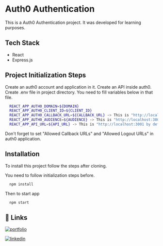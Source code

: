 # Auth0 Authentication

This is a Auth0 Authentication project. It was developed for learning purposes.

## Tech Stack

- React
- Express.js

## Project Initialization Steps

Create an auth0 account and application in it.
Create an API inside auth0.
Create .env file in project directory. You need to fill variables below in that file.

```bash
  REACT_APP_AUTH0_DOMAIN=${DOMAIN}
  REACT_APP_AUTH0_CLIENT_ID=${CLIENT_ID}
  REACT_APP_AUTH0_CALLBACK_URL=${CALLBACK_URL} -> This is "http://localhost:3000 by default"
  REACT_APP_AUTH0_AUDIENCE=${AUDIENCE} -> This is "http://localhost:3001 by default"
  REACT_APP_API_URL=${API_URL} -> This is "http://localhost:3001 by default"
```

Don't forget to set "Allowed Callback URLs" and "Allowed Logout URLs" in auth0 application.

## Installation

To install this project follow the steps after cloning.

You need to follow initialization steps before.

```bash
  npm install
```

Then to start app

```bash
  npm start
```

## 🔗 Links

[![portfolio](https://img.shields.io/badge/my_portfolio-000?style=for-the-badge&logo=ko-fi&logoColor=white)](https://mammimia.github.io/portfolio/)

[![linkedin](https://img.shields.io/badge/linkedin-0A66C2?style=for-the-badge&logo=linkedin&logoColor=white)](https://www.linkedin.com/in/muhammed-ali-aydin/)
